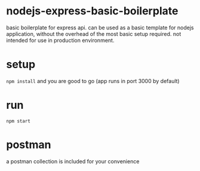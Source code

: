 # nodejs-express-basic-boilerplate
basic boilerplate for express api. can be used as a basic template for nodejs application, without the overhead
of the most basic setup required. not intended for use in production environment.

# setup
`npm install` and you are good to go (app runs in port 3000 by default)

# run
`npm start`

# postman
a postman collection is included for your convenience